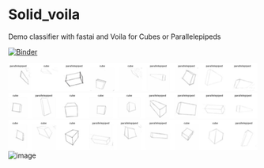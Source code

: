 # Solid_voila

Demo classifier with fastai and Voila for Cubes or Parallelepipeds

[![Binder](https://mybinder.org/badge_logo.svg)](https://mybinder.org/v2/gh/albertotono/deployment/master?urlpath=%2Fvoila%2Frender%2Fsolid.ipynb)

![image](DataAugmentation.JPG)
![image](DataAugmentation1.JPG)
![image](DataAugmentation2.JPG)
![image](DataAugmentation3.JPG)

 
 
